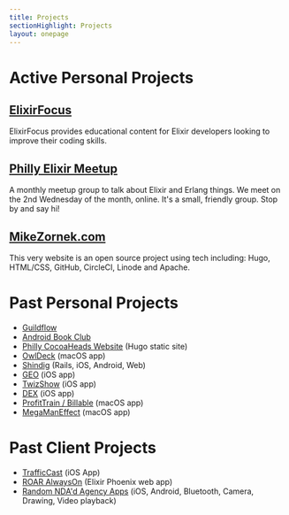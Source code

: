 ```yaml
---
title: Projects
sectionHighlight: Projects
layout: onepage
---
```


# Active Personal Projects

## [ElixirFocus](https://elixirfocus.com)

ElixirFocus provides educational content for Elixir developers looking to improve their coding skills.

## [Philly Elixir Meetup](https://www.meetup.com/PhillyElixir)

A monthly meetup group to talk about Elixir and Erlang things. We meet on the 2nd Wednesday of the month, online. It's a small, friendly group. Stop by and say hi!

## [MikeZornek.com](/projects/mikezornek-site/)

This very website is an open source project using tech including: Hugo, HTML/CSS, GitHub, CircleCI, Linode and Apache.

# Past Personal Projects

* [Guildflow](/projects/guildflow/)
* [Android Book Club](https://androidbookclub.guildflow.com/)
* [Philly CocoaHeads Website](/projects/philly-cocoaheads/) (Hugo static site)
* [OwlDeck](/projects/owldeck/) (macOS app)
* [Shindig](/projects/shindig/) (Rails, iOS, Android, Web)
* [GEO](/projects/geo/) (iOS app)
* [TwizShow](/projects/twizshow/) (iOS app)
* [DEX](/projects/dex/) (iOS app)
* [ProfitTrain / Billable](/projects/profittrain/) (macOS app)
* [MegaManEffect](/projects/megamaneffect/) (macOS app)

# Past Client Projects

* [TrafficCast](/projects/trafficcast/) (iOS App)
* [ROAR AlwaysOn](/projects/roar/) (Elixir Phoenix web app)
* [Random NDA'd Agency Apps](/projects/agency/) (iOS, Android, Bluetooth, Camera, Drawing, Video playback)
